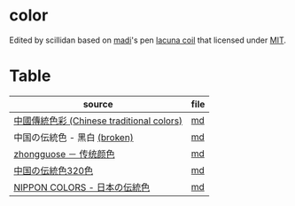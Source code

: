 # color

Edited by scillidan based on [madi](https://codepen.io/aphrodtes)'s pen [lacuna coil](https://codepen.io/aphrodtes/pen/zYNLLGV) that licensed under [MIT](https://github.com/scillidan/color/blob/main/LICENSE).

# Table

source | file
--- | ---
[中國傳統色彩 (Chinese traditional colors)](https://github.com/reorx/cht-colors) | [md](data/chinese-traditional-colors.md)
中国の伝統色 - 黑白 [(broken)](https://color-pallet.spark-a.com/china-tradition-color-monokuro) | [md](data/china-tradition-color-monokuro.md)
[zhongguose － 传统颜色](http://zhongguose.com) | [md](data/zhongguose.md)
[中国の伝統色320色](https://htmlcss.jp/color/china.html) | [md](data/china-tradition-color-320.md)
[NIPPON COLORS - 日本の伝統色](https://nipponcolors.com) | [md](data/nipponcolors.md)